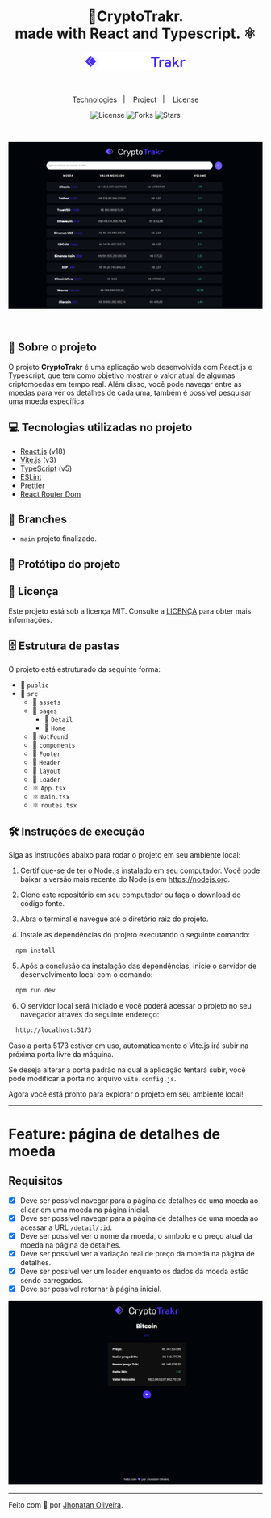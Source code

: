 <div align="center">
<h1 align="center">💱CryptoTrakr.<br> made with React and Typescript. ⚛</h1>
<img src="./src/assets/logo.svg" alt="logo" style="width: 200px;" />
</div>

&nbsp;

<p align="center">
  <a href="#Technologies">Technologies</a>&nbsp;&nbsp;&nbsp;|&nbsp;&nbsp;&nbsp;
  <a href="#Project">Project</a>&nbsp;&nbsp;&nbsp;|&nbsp;&nbsp;&nbsp;
  <a href="#License">License</a>
</p>

<p align="center">
 <img  src="https://img.shields.io/static/v1?label=license&message=MIT&color=04D361&labelColor=281F3D" alt="License" />
  <img src="https://img.shields.io/github/repo-size/jhonatan-oliveiradev/cryptotrakr?label=forks&message=MIT&color=04D361&labelColor=281F3D" alt="Forks" />
  <img src="https://img.shields.io/github/stars/jhonatan-oliveiradev/cryptotrakr?label=stars&message=MIT&color=04D361&labelColor=14061f" alt="Stars" />
</p>
&nbsp;
&nbsp;
&nbsp;

![Cover (2)](./public/preview.png)

&nbsp;

## 📖 Sobre o projeto

O projeto **CryptoTrakr** é uma aplicação web desenvolvida com React.js e Typescript, que tem como objetivo mostrar o valor atual de algumas criptomoedas em tempo real. Além disso, você pode navegar entre as moedas para ver os detalhes de cada uma, também é possível pesquisar uma moeda específica.

## 💻 Tecnologias utilizadas no projeto

- [React.js](https://reactjs.org) (v18)
- [Vite.js](https://vitejs.dev) (v3)
- [TypeScript](https://www.typescriptlang.org) (v5)
- [ESLint](https://eslint.org)
- [Prettier](https://prettier.io)
- [React Router Dom](https://reactrouter.com/en/main)

## 🌿 Branches

- `main` projeto finalizado.

## 🎨 Protótipo do projeto

## 📝 Licença

Este projeto está sob a licença MIT. Consulte a [LICENÇA](./LICENSE) para obter mais informações.


## 🗄️ Estrutura de pastas

O projeto está estruturado da seguinte forma:

- 📁 `public`
- 📁 `src`
  - 📁 `assets`
  - 📁 `pages`
    - 📁 `Detail`
    - 📁 `Home`
  - 📁 `NotFound`
  - 📁 `components`
  - 📁 `Footer`
  - 📁 `Header`
  - 📁 `layout`
  - 📁 `Loader`
  - ⚛️ `App.tsx`
  - ⚛️ `main.tsx`
  - ⚛️ `routes.tsx`

## 🛠️ Instruções de execução

Siga as instruções abaixo para rodar o projeto em seu ambiente local:



1. Certifique-se de ter o Node.js instalado em seu computador. Você pode baixar a versão mais recente do Node.js em https://nodejs.org.

2. Clone este repositório em seu computador ou faça o download do código fonte.

3. Abra o terminal e navegue até o diretório raiz do projeto.

4. Instale as dependências do projeto executando o seguinte comando:

```bash
  npm install
```

5. Após a conclusão da instalação das dependências, inicie o servidor de desenvolvimento local com o comando:

```bash
  npm run dev
```

6. O servidor local será iniciado e você poderá acessar o projeto no seu navegador através do seguinte endereço:

```bash
  http://localhost:5173
```

Caso a porta 5173 estiver em uso, automaticamente o Vite.js irá subir na próxima porta livre da máquina.

Se deseja alterar a porta padrão na qual a aplicação tentará subir, você pode modificar a porta no arquivo `vite.config.js`.

Agora você está pronto para explorar o projeto em seu ambiente local!

<hr>

# Feature: página de detalhes de moeda

## Requisitos

- [x] Deve ser possível navegar para a página de detalhes de uma moeda ao clicar em uma moeda na página inicial.
- [x] Deve ser possível navegar para a página de detalhes de uma moeda ao acessar a URL `/detail/:id`.
- [x] Deve ser possível ver o nome da moeda, o símbolo e o preço atual da moeda na página de detalhes.
- [x] Deve ser possível ver a variação real de preço da moeda na página de detalhes.
- [x] Deve ser possível ver um loader enquanto os dados da moeda estão sendo carregados.
- [x] Deve ser possível retornar à página inicial.

![Cover (2)](./public/feature.png)

<hr>

Feito com 💜 por [Jhonatan Oliveira](https://jhonatanoliveira.com).
